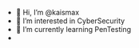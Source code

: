 - 👋 Hi, I’m @kaismax
- 👀 I’m interested in CyberSecurity
- 🌱 I’m currently learning PenTesting
- 

<!---
kaismax/kaismax is a ✨ special ✨ repository because its `README.md` (this file) appears on your GitHub profile.
You can click the Preview link to take a look at your changes.
--->
